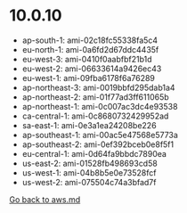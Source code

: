 
 # 10.0.10
- ap-south-1: ami-02c18fc55338fa5c4
- eu-north-1: ami-0a6fd2d67ddc4435f
- eu-west-3: ami-0410f0aabfbf21b1d
- eu-west-2: ami-06633614a9426ec43
- eu-west-1: ami-09fba6178f6a76289
- ap-northeast-3: ami-0019bbfd295dab1a4
- ap-northeast-2: ami-01f77ad3ff611065b
- ap-northeast-1: ami-0c007ac3dc4e93538
- ca-central-1: ami-0c8680732429952ad
- sa-east-1: ami-0e3a1ea24208be226
- ap-southeast-1: ami-00ac5e47568e5773a
- ap-southeast-2: ami-0ef392bceb0e8f5f1
- eu-central-1: ami-0d64fa9bbdc7890ea
- us-east-2: ami-01528fb498693cd58
- us-west-1: ami-04b8b5e0e73528fcf
- us-west-2: ami-075504c74a3bfad7f

[Go back to aws.md](../../aws.md) 
